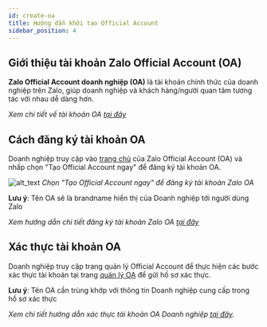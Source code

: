 ```yaml
---
id: create-oa
title: Hướng dẫn khởi tạo Official Account
sidebar_position: 4
---
```


## Giới thiệu tài khoản Zalo Official Account (OA)

**Zalo Official Account doanh nghiệp (OA)** là tài khoản chính thức của
doanh nghiệp trên Zalo, giúp doanh nghiệp và khách hàng/người quan tâm
tương tác với nhau dễ dàng hơn.

_Xem chi tiết về tài khoản OA <ins> [tại
đây](https://zalo.cloud/blog/zalo-oa-xac-thuc-la-gi-huong-dan-lien-ket-zalo-oa-vao-tai-khoan-zca-/kguqjeadm9y4bnaya) </ins>_

## Cách đăng ký tài khoản OA

Doanh nghiệp truy cập vào <ins>[trang
chủ](https://oa.zalo.me/home)</ins> của Zalo Official Account
(OA) và nhấp chọn "Tạo Official Account ngay" để đăng ký tài khoản OA.

![alt_text](https://stc-oa.zdn.vn/uploads/2023/06/13/9219b9132a0f8ab727205ac2f4238ab1.PNG "image create OA")
_Chọn "Tạo Official Account ngay" để đăng ký tài khoản Zalo OA_

**Lưu ý**: Tên OA sẽ là brandname hiển thị của Doanh nghiệp tới người
dùng Zalo

_Xem hướng dẫn chi tiết đăng ký tài khoản Zalo OA <ins> [tại
đây](https://oa.zalo.me/home/resources/guides/huong-dan-dang-ky-tai-khoan-zalo-official-account-doanh-nghiep_61)</ins>_

## Xác thực tài khoản OA

Doanh nghiệp truy cập trang quản lý Official Account để thực hiện các
bước xác thực tài khoản tại trang <ins> [quản lý
OA](https://oa.zalo.me/manage/oa)</ins> để gửi hồ sơ xác thực.

**Lưu ý**: Tên OA cần trùng khớp với thông tin Doanh nghiệp cung cấp
trong hồ sơ xác thực

_Xem chi tiết hướng dẫn xác thực tài khoản OA Doanh nghiệp <ins> [tại
đây](https://oa.zalo.me/home/resources/guides/huong-dan-xac-thuc-tai-khoan-official-account-doanh-nghiep_70)</ins>._
